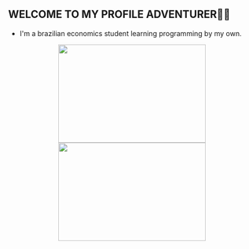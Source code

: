 ## WELCOME TO MY PROFILE ADVENTURER🐱‍👤
 - I'm a brazilian economics student learning programming by my own.
<div align="center">
  <a href="https://github.com/Luiz-Eduardo-de-Lima">
  <img height="200em" width = "300em" src="https://github-readme-stats.vercel.app/api?username=Luiz-Eduardo-de-Lima&show_icons=true&theme=dark&include_all_commits=true&count_private=true"/>
  <img height="200em" width = "300em" src="https://github-readme-stats.vercel.app/api/top-langs/?username=Luiz-Eduardo-de-Lima&layout=compact&langs_count=7&theme=dark"/>
</div>
